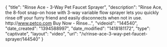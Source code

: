 {
    "title": "Rinse Ace - 3-Way Pet Faucet Sprayer",
    "description": "Rinse Ace, the 8-foot snap-on hose with 3-way variable flow sprayer lets you quickly rinse off your furry friend and easily disconnects when not in use. http:\/\/www.petco.com Buy Now - Rinse...",
    "videoid": "144540",
    "date_created": "1394588997",
    "date_modified": "1418181172",
    "type": "captivate",
    "layout": "video",
    "url": "\/v\/rinse-ace-3-way-pet-faucet-sprayer\/144540"
}